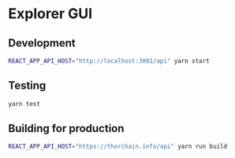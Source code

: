 # Explorer GUI

## Development

```sh
REACT_APP_API_HOST="http://localhost:3001/api" yarn start
```

## Testing

```sh
yarn test
```

## Building for production

```sh
REACT_APP_API_HOST="https://thorchain.info/api" yarn run build
```
